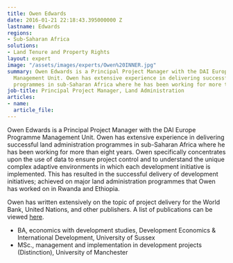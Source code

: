 ```yaml
---
title: Owen Edwards
date: 2016-01-21 22:18:43.395000000 Z
lastname: Edwards
regions:
- Sub-Saharan Africa
solutions:
- Land Tenure and Property Rights
layout: expert
image: "/assets/images/experts/Owen%20INNER.jpg"
summary: Owen Edwards is a Principal Project Manager with the DAI Europe Programme
  Management Unit. Owen has extensive experience in delivering successful land administration
  programmes in sub-Saharan Africa where he has been working for more than eight years.
job-title: Principal Project Manager, Land Administration
articles:
- name:
  article_file:
---
```


Owen Edwards is a Principal Project Manager with the DAI Europe Programme Management Unit. Owen has extensive experience in delivering successful land administration programmes in sub-Saharan Africa where he has been working for more than eight years. Owen specifically concentrates upon the use of data to ensure project control and to understand the unique complex adaptive environments in which each development initiative is implemented. This has resulted in the successful delivery of development initiatives; achieved on major land administration programmes that Owen has worked on in Rwanda and Ethiopia.  

Owen has written extensively on the topic of project delivery for the World Bank, United Nations, and other publishers. A list of publications can be viewed [here]( https://www.linkedin.com/in/owene?trk=hp-identity-name).

* BA, economics with development studies, Development Economics & International Development, University of Sussex
* MSc., management and implementation in development projects (Distinction), University of Manchester
